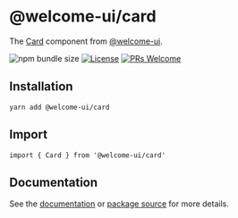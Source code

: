 # @welcome-ui/card

The [Card](https://welcome-ui.com/components/card) component from [@welcome-ui](https://welcome-ui.com).

![npm bundle size](https://img.shields.io/bundlephobia/minzip/@welcome-ui/card) [![License](https://img.shields.io/npm/l/welcome-ui.svg)](https://github.com/WTTJ/welcome-ui/blob/main/LICENSE) [![PRs Welcome](https://img.shields.io/badge/PRs-welcome-mediumspringgreen.svg)](ttps://github.com/WTTJ/welcome-ui/blob/main/CONTRIBUTING.mdx)

## Installation

    yarn add @welcome-ui/card

## Import

    import { Card } from '@welcome-ui/card'

## Documentation

See the [documentation](https://welcome-ui.com/components/card) or [package source](https://github.com/WTTJ/welcome-ui/tree/main/packages/Card) for more details.
